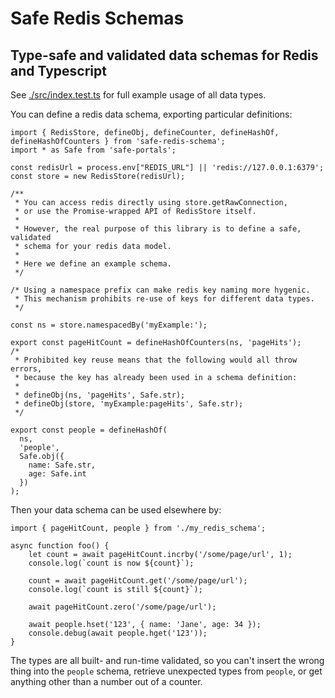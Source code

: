 # Safe Redis Schemas

## Type-safe and validated data schemas for Redis and Typescript

See [./src/index.test.ts](./src/index.test.ts) for full example usage of all
data types.

You can define a redis data schema, exporting particular definitions:

```TSX
import { RedisStore, defineObj, defineCounter, defineHashOf, defineHashOfCounters } from 'safe-redis-schema';
import * as Safe from 'safe-portals';

const redisUrl = process.env["REDIS_URL"] || 'redis://127.0.0.1:6379';
const store = new RedisStore(redisUrl);

/**
 * You can access redis directly using store.getRawConnection,
 * or use the Promise-wrapped API of RedisStore itself.
 *
 * However, the real purpose of this library is to define a safe, validated
 * schema for your redis data model.
 *
 * Here we define an example schema.
 */

/* Using a namespace prefix can make redis key naming more hygenic.
 * This mechanism prohibits re-use of keys for different data types.
 */

const ns = store.namespacedBy('myExample:');

export const pageHitCount = defineHashOfCounters(ns, 'pageHits');
/*
 * Prohibited key reuse means that the following would all throw errors,
 * because the key has already been used in a schema definition:
 *
 * defineObj(ns, 'pageHits', Safe.str);
 * defineObj(store, 'myExample:pageHits', Safe.str);
 */

export const people = defineHashOf(
  ns,
  'people',
  Safe.obj({
    name: Safe.str,
    age: Safe.int
  })
);
```

Then your data schema can be used elsewhere by:

```TSX
import { pageHitCount, people } from './my_redis_schema';

async function foo() {
    let count = await pageHitCount.incrby('/some/page/url', 1);
    console.log(`count is now ${count}`);

    count = await pageHitCount.get('/some/page/url');
    console.log(`count is still ${count}`);

    await pageHitCount.zero('/some/page/url');

    await people.hset('123', { name: 'Jane', age: 34 });
    console.debug(await people.hget('123'));
}
```

The types are all built- and run-time validated, so you can't insert the wrong
thing into the `people` schema, retrieve unexpected types from `people`, or get
anything other than a number out of a counter.
